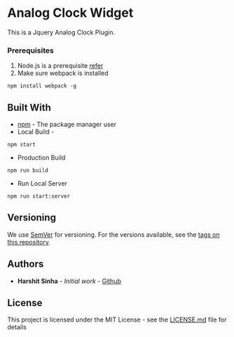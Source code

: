 
# Analog Clock Widget

This is a Jquery Analog Clock Plugin.

### Prerequisites

1. Node.js is a prerequisite [refer](https://nodejs.org/en/)
2. Make sure webpack is installed
```
npm install webpack -g
```
## Built With

* [npm](https://docs.npmjs.com/misc/registry) - The package manager user
* Local Build -
```
npm start
```
* Production Build
```
npm run build
```
* Run Local Server
```
npm run start:server
```

## Versioning

We use [SemVer](http://semver.org/) for versioning. For the versions available, see the [tags on this repository](https://github.com/your/project/tags). 

## Authors

* **Harshit Sinha** - *Initial work* - [Github](https://github.com/harshit-sinha-developer)

## License

This project is licensed under the MIT License - see the [LICENSE.md](LICENSE.md) file for details
